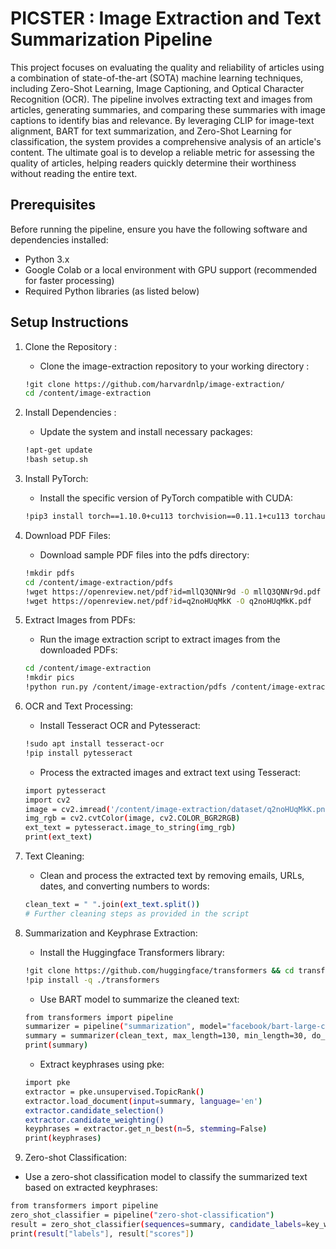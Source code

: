 # PICSTER : Image Extraction and Text Summarization Pipeline

This project focuses on evaluating the quality and reliability of articles using a combination of state-of-the-art (SOTA) machine learning techniques, including Zero-Shot Learning, Image Captioning, and Optical Character Recognition (OCR). The pipeline involves extracting text and images from articles, generating summaries, and comparing these summaries with image captions to identify bias and relevance. By leveraging CLIP for image-text alignment, BART for text summarization, and Zero-Shot Learning for classification, the system provides a comprehensive analysis of an article's content. The ultimate goal is to develop a reliable metric for assessing the quality of articles, helping readers quickly determine their worthiness without reading the entire text.

## Prerequisites
Before running the pipeline, ensure you have the following software and dependencies installed:

- Python 3.x
- Google Colab or a local environment with GPU support (recommended for faster processing)
- Required Python libraries (as listed below)

## Setup Instructions
1. Clone the Repository :
   - Clone the image-extraction repository to your working directory :
   ```bash
   !git clone https://github.com/harvardnlp/image-extraction/
   cd /content/image-extraction
   ```
3. Install Dependencies :
   - Update the system and install necessary packages:
   ```bash
   !apt-get update
   !bash setup.sh
   ```
4. Install PyTorch:
   - Install the specific version of PyTorch compatible with CUDA:
   ```bash
   !pip3 install torch==1.10.0+cu113 torchvision==0.11.1+cu113 torchaudio===0.10.0+cu113 -f https://download.pytorch.org/whl/cu113/torch_stable.html
   ```

5. Download PDF Files:
   - Download sample PDF files into the pdfs directory:
   ```bash
   !mkdir pdfs
   cd /content/image-extraction/pdfs
   !wget https://openreview.net/pdf?id=mllQ3QNNr9d -O mllQ3QNNr9d.pdf
   !wget https://openreview.net/pdf?id=q2noHUqMkK -O q2noHUqMkK.pdf
   ```

6. Extract Images from PDFs:
   - Run the image extraction script to extract images from the downloaded PDFs:
   ```bash
   cd /content/image-extraction
   !mkdir pics
   !python run.py /content/image-extraction/pdfs /content/image-extraction/pics
   ```

7. OCR and Text Processing:
   - Install Tesseract OCR and Pytesseract:
   ```bash
   !sudo apt install tesseract-ocr
   !pip install pytesseract
   ```
   - Process the extracted images and extract text using Tesseract:
   ```bash
   import pytesseract
   import cv2
   image = cv2.imread('/content/image-extraction/dataset/q2noHUqMkK.png')
   img_rgb = cv2.cvtColor(image, cv2.COLOR_BGR2RGB)
   ext_text = pytesseract.image_to_string(img_rgb)
   print(ext_text)
   ```
     

8. Text Cleaning:
   - Clean and process the extracted text by removing emails, URLs, dates, and converting numbers to words:
   ```bash
   clean_text = " ".join(ext_text.split())
   # Further cleaning steps as provided in the script
   ```
   
9. Summarization and Keyphrase Extraction:
   - Install the Huggingface Transformers library:
   ```bash
   !git clone https://github.com/huggingface/transformers && cd transformers
   !pip install -q ./transformers
   ```
   - Use BART model to summarize the cleaned text:
   ```bash
   from transformers import pipeline
   summarizer = pipeline("summarization", model="facebook/bart-large-cnn")
   summary = summarizer(clean_text, max_length=130, min_length=30, do_sample=False)
   print(summary)
   ```
   - Extract keyphrases using pke:
   ```bash
   import pke
   extractor = pke.unsupervised.TopicRank()
   extractor.load_document(input=summary, language='en')
   extractor.candidate_selection()
   extractor.candidate_weighting()
   keyphrases = extractor.get_n_best(n=5, stemming=False)
   print(keyphrases)
   ```
     
10. Zero-shot Classification:
   - Use a zero-shot classification model to classify the summarized text based on extracted keyphrases:
   ```bash
   from transformers import pipeline
   zero_shot_classifier = pipeline("zero-shot-classification")
   result = zero_shot_classifier(sequences=summary, candidate_labels=key_words, multi_class=True)
   print(result["labels"], result["scores"])
   ```
